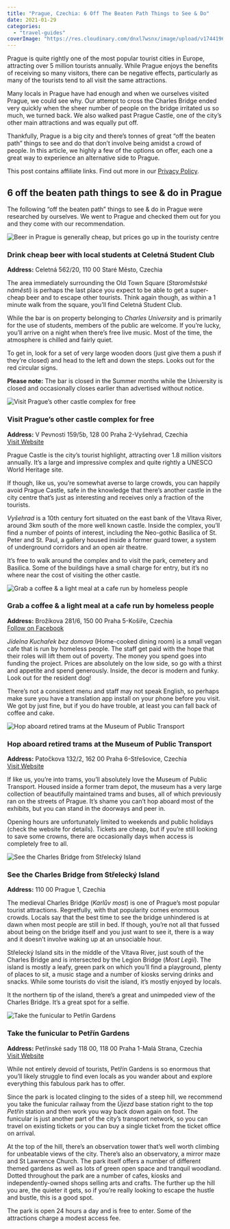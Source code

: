 ```yaml
---
title: "Prague, Czechia: 6 Off The Beaten Path Things to See & Do"
date: 2021-01-29
categories: 
  - "travel-guides"
coverImage: "https://res.cloudinary.com/dnxl7wsnx/image/upload/v1744196862/prague-feature_p0jmx4.jpg"
---
```


Prague is quite rightly one of the most popular tourist cities in Europe, attracting over 5 million tourists annually. While Prague enjoys the benefits of receiving so many visitors, there can be negative effects, particularly as many of the tourists tend to all visit the same attractions.

Many locals in Prague have had enough and when we ourselves visited Prague, we could see why. Our attempt to cross the Charles Bridge ended very quickly when the sheer number of people on the bridge irritated us so much, we turned back. We also walked past Prague Castle, one of the city’s other main attractions and was equally put off.

Thankfully, Prague is a big city and there’s tonnes of great “off the beaten path” things to see and do that don’t involve being amidst a crowd of people. In this article, we highly a few of the options on offer, each one a great way to experience an alternative side to Prague.

This post contains affiliate links. Find out more in our [Privacy Policy](https://giveback.guide/privacy).

## 6 off the beaten path things to see & do in Prague

The following “off the beaten path” things to see & do in Prague were researched by ourselves. We went to Prague and checked them out for you and they come with our recommendation.

![Beer in Prague is generally cheap, but prices go up in the touristy centre](https://res.cloudinary.com/dnxl7wsnx/image/upload/v1745832467/beer-pouring-1024x683.jpg_iojjgg.webp)

### Drink cheap beer with local students at Celetná Student Club

**Address:** Celetná 562/20, 110 00 Staré Město, Czechia

The area immediately surrounding the Old Town Square (_Staroměstské náměstí_) is perhaps the last place you expect to be able to get a super-cheap beer and to escape other tourists. Think again though, as within a 1 minute walk from the square, you’ll find Celetná Student Club.

While the bar is on property belonging to _Charles University_ and is primarily for the use of students, members of the public are welcome. If you’re lucky, you’ll arrive on a night when there’s free live music. Most of the time, the atmosphere is chilled and fairly quiet.

To get in, look for a set of very large wooden doors (just give them a push if they’re closed) and head to the left and down the steps. Looks out for the red circular signs.

****Please note:**** The bar is closed in the Summer months while the University is closed and occasionally closes earlier than advertised without notice.

![Visit Prague’s other castle complex for free](https://res.cloudinary.com/dnxl7wsnx/image/upload/v1745832491/prague-vysehrad-basilica-1024x683.jpg_jfdgzf.webp)

### Visit Prague’s other castle complex for free

**Address:** V Pevnosti 159/5b, 128 00 Praha 2-Vyšehrad, Czechia  
[Visit Website](https://www.praha-vysehrad.cz/?l=9)

Prague Castle is the city’s tourist highlight, attracting over 1.8 million visitors annually. It’s a large and impressive complex and quite rightly a UNESCO World Heritage site.

If though, like us, you’re somewhat averse to large crowds, you can happily avoid Prague Castle, safe in the knowledge that there’s another castle in the city centre that’s just as interesting and receives only a fraction of the tourists.

_Vyšehrad_ is a 10th century fort situated on the east bank of the Vltava River, around 3km south of the more well known castle. Inside the complex, you’ll find a number of points of interest, including the Neo-gothic Basilica of St. Peter and St. Paul, a gallery housed inside a former guard tower, a system of underground corridors and an open air theatre.

It’s free to walk around the complex and to visit the park, cemetery and Basilica. Some of the buildings have a small charge for entry, but it’s no where near the cost of visiting the other castle.

![Grab a coffee & a light meal at a cafe run by homeless people](https://res.cloudinary.com/dnxl7wsnx/image/upload/v1745832476/prague-jidelna-kucharek-bez-domova-1024x683.jpg_ujmtj8.webp)

### Grab a coffee & a light meal at a cafe run by homeless people

**Address:** Brožíkova 281/6, 150 00 Praha 5-Košíře, Czechia  
[Follow on Facebook](https://www.facebook.com/jidelnakbd/)

_Jídelna Kuchařek bez domova_ (Home-cooked dining room) is a small vegan cafe that is run by homeless people. The staff get paid with the hope that their roles will lift them out of poverty. The money you spend goes into funding the project. Prices are absolutely on the low side, so go with a thirst and appetite and spend generously. Inside, the decor is modern and funky. Look out for the resident dog!

There’s not a consistent menu and staff may not speak English, so perhaps make sure you have a translation app install on your phone before you visit. We got by just fine, but if you do have trouble, at least you can fall back of coffee and cake.

![Hop aboard retired trams at the Museum of Public Transport](https://res.cloudinary.com/dnxl7wsnx/image/upload/v1745832486/prague-transport-museum-green-tram-1024x683.jpg_t9awrx.webp)

### Hop aboard retired trams at the Museum of Public Transport

**Address:** Patočkova 132/2, 162 00 Praha 6-Střešovice, Czechia  
[Visit Website](https://www.dpp.cz/zabava-a-zazitky/historie-dpp/muzeum-mhd)

If like us, you’re into trams, you’ll absolutely love the Museum of Public Transport. Housed inside a former tram depot, the museum has a very large collection of beautifully maintained trams and buses, all of which previously ran on the streets of Prague. It’s shame you can’t hop aboard most of the exhibits, but you can stand in the doorways and peer in.

Opening hours are unfortunately limited to weekends and public holidays (check the website for details). Tickets are cheap, but if you’re still looking to save some crowns, there are occasionally days when access is completely free to all.

![See the Charles Bridge from Střelecký Island](https://res.cloudinary.com/dnxl7wsnx/image/upload/v1745832471/prague-charles-bridge-1024x683.jpg_lz7adz.webp)

### See the Charles Bridge from Střelecký Island

**Address:** 110 00 Prague 1, Czechia

The medieval Charles Bridge (_Karlův most_) is one of Prague’s most popular tourist attractions. Regretfully, with that popularity comes enormous crowds. Locals say that the best time to see the bridge unhindered is at dawn when most people are still in bed. If though, you’re not all that fussed about being on the bridge itself and you just want to see it, there is a way and it doesn’t involve waking up at an unsociable hour.

Střelecký Island sits in the middle of the Vltava River, just south of the Charles Bridge and is intersected by the Legion Bridge (_Most Legií_). The island is mostly a leafy, green park on which you’ll find a playground, plenty of places to sit, a music stage and a number of kiosks serving drinks and snacks. While some tourists do visit the island, it’s mostly enjoyed by locals.

It the northern tip of the island, there’s a great and unimpeded view of the Charles Bridge. It’s a great spot for a selfie.

![Take the funicular to Petřín Gardens](https://res.cloudinary.com/dnxl7wsnx/image/upload/v1745832481/prague-petrin-gardens-funicular-1024x683_useb0c.jpg)

### Take the funicular to Petřín Gardens

**Address:** Petřínské sady 118 00, 118 00 Praha 1-Malá Strana, Czechia  
[Visit Website](https://www.prague.eu/en/object/places/504/petrin-gardens-petrinske-sady)

While not entirely devoid of tourists, Petřín Gardens is so enormous that you’ll likely struggle to find even locals as you wander about and explore everything this fabulous park has to offer.

Since the park is located clinging to the sides of a steep hill, we recommend you take the funicular railway from the _Újezd_ base station right to the top _Petřín_ station and then work you way back down again on foot. The funicular is just another part of the city’s transport network, so you can travel on existing tickets or you can buy a single ticket from the ticket office on arrival.

At the top of the hill, there’s an observation tower that’s well worth climbing for unbeatable views of the city. There’s also an observatory, a mirror maze and St Lawrence Church. The park itself offers a number of different themed gardens as well as lots of green open space and tranquil woodland. Dotted throughout the park are a number of cafes, kiosks and independently-owned shops selling arts and crafts. The further up the hill you are, the quieter it gets, so if you’re really looking to escape the hustle and bustle, this is a good spot.

The park is open 24 hours a day and is free to enter. Some of the attractions charge a modest access fee.
